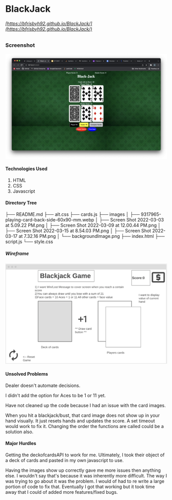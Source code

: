 # BlackJack
###### [https://bfrisbyh92.github.io/BlackJack/](https://bfrisbyh92.github.io/BlackJack/)

### Screenshot
![Screenshot](images/Screen%20Shot%202022-03-17%20at%207.32.16%20PM.png)

#### **Technologies Used**
1. HTML
2. CSS
3. Javascript

#### Directory Tree

├── README.md
├── alt.css
├── cards.js
├── images
│   ├── 9317965-playing-card-back-side-60x90-mm.webp
│   ├── Screen Shot 2022-03-03 at 5.09.22 PM.png
│   ├── Screen Shot 2022-03-09 at 12.00.44 PM.png
│   ├── Screen Shot 2022-03-15 at 8.54.03 PM.png
│   ├── Screen Shot 2022-03-17 at 7.32.16 PM.png
│   └── backgroundImage.png
├── index.html
├── script.js
└── style.css

##### Wireframe
![Wireframe](images/Screen%20Shot%202022-03-03%20at%205.09.22%20PM.png)

#### **Unsolved Problems**

Dealer doesn't automate decisions. 

I didn't add the option for Aces to be 1 or 11 yet.

Have not cleaned up the code because I had an issue with the card images. 

When you hit a blackjack/bust, that card image does not show up in your hand visually. It just resets hands and updates the score. A set timeout would work to fix it. Changing the order the functions are called could be a solution also.
 
#### **Major Hurdles**


Getting the deckofcardsAPI to work for me. Ultimately, I took their object of a deck of cards and pasted in my own javascript to use. 

Having the images show up correctly gave me more issues then anything else. I wouldn't say that's because it was inherently more difficult. The way I was trying to go about it was the problem. I would of had to re write a large portion of code to fix that. Eventually I got that working but it took time away that I could of added more features/fixed bugs.



